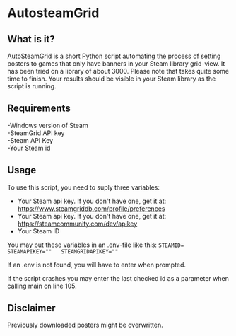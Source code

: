 AutosteamGrid
=============

What is it?
-----------

AutoSteamGrid is a short Python script automating the process of setting posters to games that only have banners in your Steam library grid-view.
It has been tried on a library of about 3000. Please note that takes quite some time to finish. Your results should be visible in your Steam library as the script is running.

Requirements
------------
-Windows version of Steam  
-SteamGrid API key  
-Steam API Key  
-Your Steam id  

Usage
-----
To use this script, you need to suply three variables:  
- Your Steam api key. If you don't have one, get it at: https://www.steamgriddb.com/profile/preferences  
- Your Steam api key. If you don't have one, get it at: https://steamcommunity.com/dev/apikey  
- Your Steam ID   

You may put these variables in an .env-file like this:
    ```
    STEAMID=  
    STEAMAPIKEY=""  
    STEAMGRIDAPIKEY=""  
    ```

If an .env is not found, you will have to enter when prompted.

If the script crashes you may enter the last checked id as a parameter when calling main on line 105.

Disclaimer
----------
Previously downloaded posters might be overwritten.